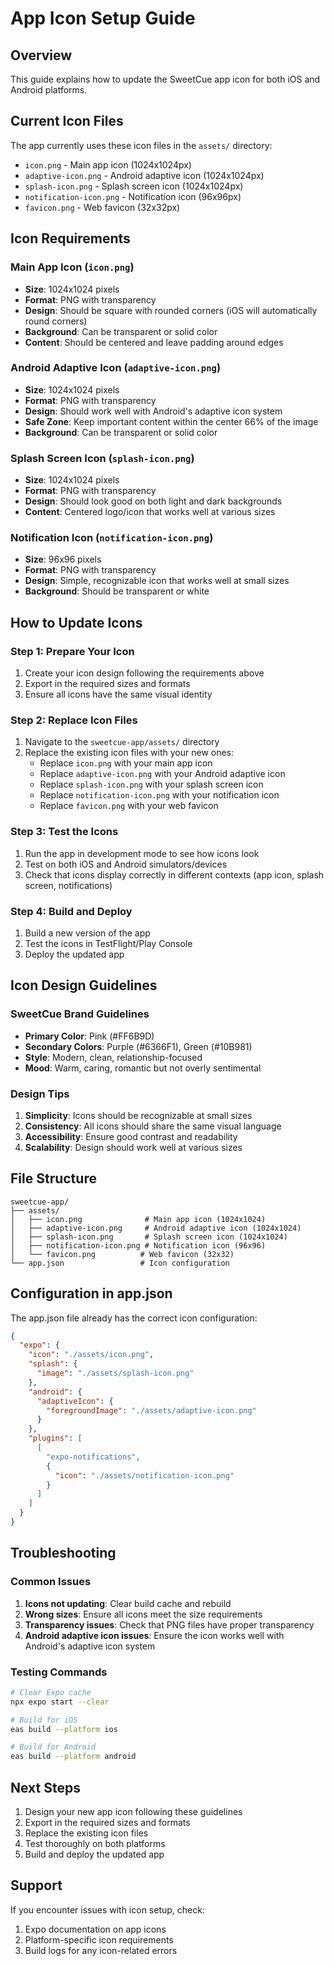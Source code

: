 # App Icon Setup Guide

## Overview
This guide explains how to update the SweetCue app icon for both iOS and Android platforms.

## Current Icon Files
The app currently uses these icon files in the `assets/` directory:
- `icon.png` - Main app icon (1024x1024px)
- `adaptive-icon.png` - Android adaptive icon (1024x1024px)
- `splash-icon.png` - Splash screen icon (1024x1024px)
- `notification-icon.png` - Notification icon (96x96px)
- `favicon.png` - Web favicon (32x32px)

## Icon Requirements

### Main App Icon (`icon.png`)
- **Size**: 1024x1024 pixels
- **Format**: PNG with transparency
- **Design**: Should be square with rounded corners (iOS will automatically round corners)
- **Background**: Can be transparent or solid color
- **Content**: Should be centered and leave padding around edges

### Android Adaptive Icon (`adaptive-icon.png`)
- **Size**: 1024x1024 pixels
- **Format**: PNG with transparency
- **Design**: Should work well with Android's adaptive icon system
- **Safe Zone**: Keep important content within the center 66% of the image
- **Background**: Can be transparent or solid color

### Splash Screen Icon (`splash-icon.png`)
- **Size**: 1024x1024 pixels
- **Format**: PNG with transparency
- **Design**: Should look good on both light and dark backgrounds
- **Content**: Centered logo/icon that works well at various sizes

### Notification Icon (`notification-icon.png`)
- **Size**: 96x96 pixels
- **Format**: PNG with transparency
- **Design**: Simple, recognizable icon that works well at small sizes
- **Background**: Should be transparent or white

## How to Update Icons

### Step 1: Prepare Your Icon
1. Create your icon design following the requirements above
2. Export in the required sizes and formats
3. Ensure all icons have the same visual identity

### Step 2: Replace Icon Files
1. Navigate to the `sweetcue-app/assets/` directory
2. Replace the existing icon files with your new ones:
   - Replace `icon.png` with your main app icon
   - Replace `adaptive-icon.png` with your Android adaptive icon
   - Replace `splash-icon.png` with your splash screen icon
   - Replace `notification-icon.png` with your notification icon
   - Replace `favicon.png` with your web favicon

### Step 3: Test the Icons
1. Run the app in development mode to see how icons look
2. Test on both iOS and Android simulators/devices
3. Check that icons display correctly in different contexts (app icon, splash screen, notifications)

### Step 4: Build and Deploy
1. Build a new version of the app
2. Test the icons in TestFlight/Play Console
3. Deploy the updated app

## Icon Design Guidelines

### SweetCue Brand Guidelines
- **Primary Color**: Pink (#FF6B9D)
- **Secondary Colors**: Purple (#6366F1), Green (#10B981)
- **Style**: Modern, clean, relationship-focused
- **Mood**: Warm, caring, romantic but not overly sentimental

### Design Tips
1. **Simplicity**: Icons should be recognizable at small sizes
2. **Consistency**: All icons should share the same visual language
3. **Accessibility**: Ensure good contrast and readability
4. **Scalability**: Design should work well at various sizes

## File Structure
```
sweetcue-app/
├── assets/
│   ├── icon.png              # Main app icon (1024x1024)
│   ├── adaptive-icon.png     # Android adaptive icon (1024x1024)
│   ├── splash-icon.png       # Splash screen icon (1024x1024)
│   ├── notification-icon.png # Notification icon (96x96)
│   └── favicon.png          # Web favicon (32x32)
└── app.json                 # Icon configuration
```

## Configuration in app.json
The app.json file already has the correct icon configuration:
```json
{
  "expo": {
    "icon": "./assets/icon.png",
    "splash": {
      "image": "./assets/splash-icon.png"
    },
    "android": {
      "adaptiveIcon": {
        "foregroundImage": "./assets/adaptive-icon.png"
      }
    },
    "plugins": [
      [
        "expo-notifications",
        {
          "icon": "./assets/notification-icon.png"
        }
      ]
    ]
  }
}
```

## Troubleshooting

### Common Issues
1. **Icons not updating**: Clear build cache and rebuild
2. **Wrong sizes**: Ensure all icons meet the size requirements
3. **Transparency issues**: Check that PNG files have proper transparency
4. **Android adaptive icon issues**: Ensure the icon works well with Android's adaptive icon system

### Testing Commands
```bash
# Clear Expo cache
npx expo start --clear

# Build for iOS
eas build --platform ios

# Build for Android
eas build --platform android
```

## Next Steps
1. Design your new app icon following these guidelines
2. Export in the required sizes and formats
3. Replace the existing icon files
4. Test thoroughly on both platforms
5. Build and deploy the updated app

## Support
If you encounter issues with icon setup, check:
1. Expo documentation on app icons
2. Platform-specific icon requirements
3. Build logs for any icon-related errors 